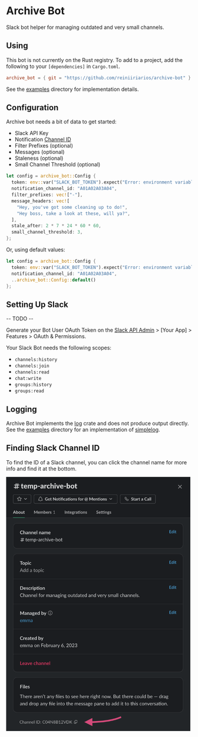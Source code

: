 # Archive Bot

Slack bot helper for managing outdated and very small channels.

## Using

This bot is not currently on the Rust registry. To add to a project, add the following to your `[dependencies]` in `Cargo.toml`.

```toml
archive_bot = { git = "https://github.com/reiniiriarios/archive-bot" }
```

See the [examples](examples/) directory for implementation details.

## Configuration

Archive bot needs a bit of data to get started:

- Slack API Key
- Notification [Channel ID](#finding-slack-channel-id)
- Filter Prefixes (optional)
- Messages (optional)
- Staleness (optional)
- Small Channel Threshold (optional)

```rust
let config = archive_bot::Config {
  token: env::var("SLACK_BOT_TOKEN").expect("Error: environment variable SLACK_BOT_TOKEN is not set."),
  notification_channel_id: "A01A02A03A04",
  filter_prefixes: vec!["-"],
  message_headers: vec![
    "Hey, you've got some cleaning up to do!",
    "Hey boss, take a look at these, will ya?",
  ],
  stale_after: 2 * 7 * 24 * 60 * 60,
  small_channel_threshold: 3,
};
```

Or, using default values:

```rust
let config = archive_bot::Config {
  token: env::var("SLACK_BOT_TOKEN").expect("Error: environment variable SLACK_BOT_TOKEN is not set."),
  notification_channel_id: "A01A02A03A04",
  ..archive_bot::Config::default()
};
```

## Setting Up Slack

-- TODO --

Generate your Bot User OAuth Token on the [Slack API Admin](https://api.slack.com/apps) > \[Your App\] > Features > OAuth & Permissions.

Your Slack Bot needs the following scopes:

- `channels:history`
- `channels:join`
- `channels:read`
- `chat:write`
- `groups:history`
- `groups:read`

## Logging

Archive Bot implements the [log](https://docs.rs/log/latest/log/) crate and does not produce output directly.
See the [examples](#) directory for an implementation of [simplelog](https://github.com/drakulix/simplelog.rs).

## Finding Slack Channel ID

To find the ID of a Slack channel, you can click the channel name for more info and find it at the bottom.

<img src="docs/find-channel-id.png" alt="Screenshot of Slack channel info with an arrow pointing to the Channel ID at the bottom of the window." width="500">
